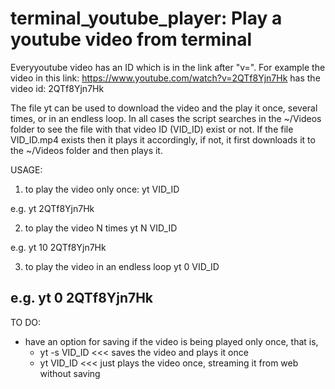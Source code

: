# terminal_youtube_player: Play a youtube video from terminal

Everyyoutube video has an ID which is in the link after "v=".
For example the video in this link: https://www.youtube.com/watch?v=2QTf8Yjn7Hk
has the video id: 2QTf8Yjn7Hk

The file yt can be used to download the video and the play it once, several times, or in an endless loop.
In all cases the script searches in the ~/Videos folder to see the file with that video ID (VID_ID) exist or not.
If the file VID_ID.mp4 exists then it plays it accordingly, if not, it first downloads it to the ~/Videos folder and then plays it.

USAGE:
1) to play the video only once:
yt VID_ID 

e.g. yt 2QTf8Yjn7Hk

2) to play the video N times
yt N VID_ID

e.g. yt 10 2QTf8Yjn7Hk

3) to play the video in an endless loop
yt 0 VID_ID

e.g. yt 0 2QTf8Yjn7Hk
--

TO DO:
- have an option for saving if the video is being played only once, that is,
  - yt -s VID_ID <<< saves the video and plays it once
  - yt VID_ID <<< just plays the video once, streaming it from web without saving
